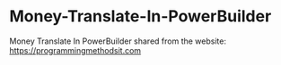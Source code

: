 # Money-Translate-In-PowerBuilder
Money Translate In PowerBuilder
shared from the website: https://programmingmethodsit.com
